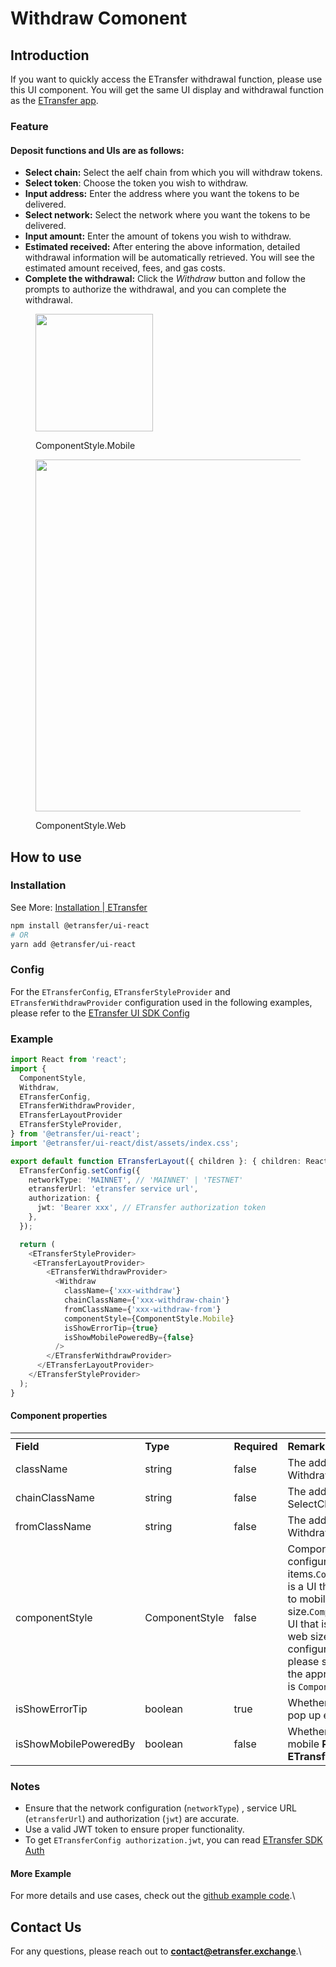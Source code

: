 # Withdraw Comonent

## Introduction

If you want to quickly access the ETransfer withdrawal function, please use this UI component. You will get the same UI display and withdrawal function as the [ETransfer app](https://app.etransfer.exchange).

### Feature

#### Deposit functions and UIs are as follows:

* **Select chain:** Select the aelf chain from which you will withdraw tokens.
* **Select token**: Choose the token you wish to withdraw.
* **Input address:** Enter the address where you want the tokens to be delivered.
* **Select network:** Select the network where you want the tokens to be delivered.
* **Input amount:** Enter the amount of tokens you wish to withdraw.
* **Estimated received:** After entering the above information, detailed withdrawal information will be automatically retrieved. You will see the estimated amount received, fees, and gas costs.
* **Complete the withdrawal:** Click the _Withdraw_ button and follow the prompts to authorize the withdrawal, and you can complete the withdrawal.

<figure><img src="https://aelfblockchain.sg.larksuite.com/space/api/box/stream/download/asynccode/?code=OWM3NTI5ZTQyZjNkYmVjZDdhZTVhMmEzODE4MjQzYjhfR0FidzFUdDBIWEFMS3hRTUY2UUl2SDUyUjExdUNQYTBfVG9rZW46UThrRWJ5R3Nrb2F1VnZ4NGtCVGxLVmlNZ0VlXzE3MjUzNTc2ODI6MTcyNTM2MTI4Ml9WNA" alt="" width="188"><figcaption><p>ComponentStyle.Mobile</p></figcaption></figure>

<figure><img src="https://aelfblockchain.sg.larksuite.com/space/api/box/stream/download/asynccode/?code=YjQzYzFjZmUwMmRjZTMxN2ViYzNmYjU5ODZjZmUxM2NfQlJaOWZ4UmhHRUZ3bVhIOGlOc1JUM1hDY3dSNGt0OHNfVG9rZW46WDNVOWJ0dXR4b1lMN0F4TGlyU2xjY0VzZ2ZkXzE3MjUzNTc2ODI6MTcyNTM2MTI4Ml9WNA" alt="" width="563"><figcaption><p>ComponentStyle.Web</p></figcaption></figure>

## How to use

### Installation

See More: [Installation | ETransfer](https://etransfer.gitbook.io/docs/sdk/get-started/installation)

```bash
npm install @etransfer/ui-react
# OR
yarn add @etransfer/ui-react
```

### Config

For the `ETransferConfig`, `ETransferStyleProvider` and `ETransferWithdrawProvider` configuration used in the following examples, please refer to the [ETransfer UI SDK Config](configuration.md)

### Example

```typescript
import React from 'react';
import {
  ComponentStyle,
  Withdraw,
  ETransferConfig,
  ETransferWithdrawProvider,
  ETransferLayoutProvider
  ETransferStyleProvider,
} from '@etransfer/ui-react';
import '@etransfer/ui-react/dist/assets/index.css';

export default function ETransferLayout({ children }: { children: React.ReactNode }) {
  ETransferConfig.setConfig({
    networkType: 'MAINNET', // 'MAINNET' | 'TESTNET'
    etransferUrl: 'etransfer service url',
    authorization: {
      jwt: 'Bearer xxx', // ETransfer authorization token
    },
  });

  return (
    <ETransferStyleProvider>
     <ETransferLayoutProvider>
        <ETransferWithdrawProvider>
          <Withdraw
            className={'xxx-withdraw'}
            chainClassName={'xxx-withdraw-chain'}
            fromClassName={'xxx-withdraw-from'}
            componentStyle={ComponentStyle.Mobile}
            isShowErrorTip={true}
            isShowMobilePoweredBy={false}
          />
        </ETransferWithdrawProvider>
      </ETransferLayoutProvider>
    </ETransferStyleProvider>
  );
}
```

#### Component properties

<table data-header-hidden><thead><tr><th width="150"></th><th width="107"></th><th width="82"></th><th></th></tr></thead><tbody><tr><td><strong>Field</strong></td><td><strong>Type</strong></td><td><strong>Required</strong></td><td><strong>Remarks</strong></td></tr><tr><td>className</td><td>string</td><td>false</td><td>The additional class to Withdraw.</td></tr><tr><td>chainClassName</td><td>string</td><td>false</td><td>The additional class to SelectChain.</td></tr><tr><td>fromClassName</td><td>string</td><td>false</td><td>The additional class to WithdrawFrom.</td></tr><tr><td>componentStyle</td><td>ComponentStyle<br></td><td>false</td><td>Component style configuration items.<code>ComponentStyle.Mobile</code> is a UI that is better adapted to mobile size.<code>ComponentStyle.Web</code> is a UI that is better adapted to web size.If you want to configure responsiveness, please switch the UI style at the appropriate time.Default is <code>ComponentStyle.Web</code></td></tr><tr><td>isShowErrorTip</td><td>boolean</td><td>true</td><td>Whether to automatically pop up error prompt.</td></tr><tr><td>isShowMobilePoweredBy</td><td>boolean</td><td>false</td><td>Whether to display the mobile <strong>Powered By ETransfer</strong> logo.</td></tr></tbody></table>

### Notes

* Ensure that the network configuration (`networkType`) , service URL (`etransferUrl`) and authorization (`jwt`) are accurate.
* Use a valid JWT token to ensure proper functionality.
* To get `ETransferConfig authorization.jwt`, you can read [ETransfer SDK Auth](../auth.md)

#### More Example

For more details and use cases, check out the [github example code](https://github.com/ETransferProject/etransfer-toolkit/blob/master/packages/example/src/app/withdraw/page.tsx).\


## Contact Us

For any questions, please reach out to **contact@etransfer.exchange**.\
